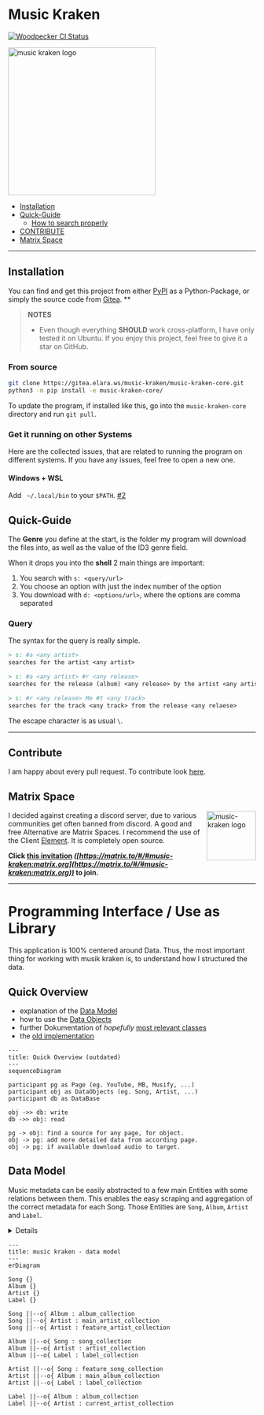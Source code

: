 # Music Kraken

[![Woodpecker CI Status](https://ci.elara.ws/api/badges/59/status.svg)](https://ci.elara.ws/repos/59)

<img src="assets/logo.svg" width=300  alt="music kraken logo"/>

- [Installation](#installation)
- [Quick-Guide](#quick-guide)
  - [How to search properly](#query)
- [CONTRIBUTE](#contribute)
- [Matrix Space](#matrix-space)
---

## Installation

You can find and get this project from either [PyPI](https://pypi.org/project/music-kraken/) as a Python-Package,
or simply the source code from [Gitea](https://gitea.elara.ws/music-kraken/music-kraken-core). **

> **NOTES**
>
> - Even though everything **SHOULD** work cross-platform, I have  only tested it on Ubuntu.
If you enjoy this project, feel free to give it a star on GitHub.

### From source

```sh
git clone https://gitea.elara.ws/music-kraken/music-kraken-core.git
python3 -m pip install -e music-kraken-core/
```

To update the program, if installed like this, go into the `music-kraken-core` directory and run `git pull`.

### Get it running on other Systems

Here are the collected issues, that are related to running the program on different systems. If you have any issues, feel free to open a new one.

#### Windows + WSL

Add ` ~/.local/bin` to your `$PATH`. [#2][i2]

## Quick-Guide

The **Genre** you define at the start, is the folder my program will download the files into, as well as the value of the ID3 genre field.

When it drops you into the **shell** 2 main things are important:

1. You search with `s: <query/url>`
2. You choose an option with just the index number of the option
3. You download with `d: <options/url>`, where the options are comma separated

### Query

The syntax for the query is really simple.

```mk
> s: #a <any artist>
searches for the artist <any artist>

> s: #a <any artist> #r <any release>
searches for the release (album) <any release> by the artist <any artist>

> s: #r <any release> Me #t <any track>
searches for the track <any track> from the release <any relaese>
```

The escape character is as usual `\`.

---

## Contribute

I am happy about every pull request. To contribute look [here](contribute.md).

## Matrix Space

<img align="right" alt="music-kraken logo" src="assets/element_logo.png" width=100>

I decided against creating a discord server, due to various communities get often banned from discord. A good and free Alternative are Matrix Spaces. I recommend the use of the Client [Element](https://element.io/download). It is completely open source.

**Click [this invitation](https://matrix.to/#/#music-kraken:matrix.org) _([https://matrix.to/#/#music-kraken:matrix.org](https://matrix.to/#/#music-kraken:matrix.org))_ to join.**

---

# Programming Interface / Use as Library

This application is $100\%$ centered around Data. Thus, the most important thing for working with musik kraken is, to understand how I structured the data.  

## Quick Overview

- explanation of the [Data Model](#data-model)
- how to use the [Data Objects](#data-objects)
- further Dokumentation of _hopefully_ [most relevant classes](documentation/objects.md)
- the [old implementation](documentation/old_implementation.md)

```mermaid
---
title: Quick Overview (outdated)
---
sequenceDiagram

participant pg as Page (eg. YouTube, MB, Musify, ...)
participant obj as DataObjects (eg. Song, Artist, ...)
participant db as DataBase

obj ->> db: write
db ->> obj: read

pg -> obj: find a source for any page, for object.
obj -> pg: add more detailed data from according page.
obj -> pg: if available download audio to target.
```

## Data Model

Music metadata can be easily abstracted to a few main Entities with some relations between them. This enables the easy scraping and aggregation of the correct metadata for each Song. Those Entities are `Song`, `Album`, `Artist` and `Label`.

<details>
This is convenient because then I can just use for example one Artist, which adds its metadata shared and consistently to each of its song. This exactly was the reason why piracy was such a mess in the past. Metadata has a lot of redundancy, but the relational databases of streaming services don't. THIS is the main reason for this program, and in my opinion also the reason for the widespread adoption of streaming services.
</details>

```mermaid
---
title: music kraken - data model
---
erDiagram

Song {}
Album {}
Artist {}
Label {}

Song ||--o{ Album : album_collection
Song ||--o{ Artist : main_artist_collection
Song ||--o{ Artist : feature_artist_collection

Album ||--o{ Song : song_collection
Album ||--o{ Artist : artist_collection
Album ||--o{ Label : label_collection

Artist ||--o{ Song : feature_song_collection
Artist ||--o{ Album : main_album_collection
Artist ||--o{ Label : label_collection

Label ||--o{ Album : album_collection
Label ||--o{ Artist : current_artist_collection

```

[i10]: https://github.com/HeIIow2/music-downloader/issues/10
[i2]: https://github.com/HeIIow2/music-downloader/issues/2
